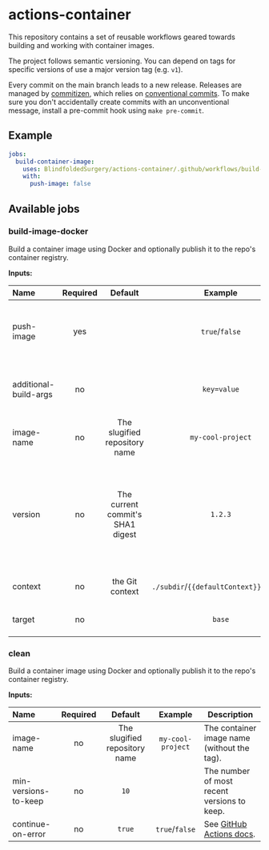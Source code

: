 # actions-container

This repository contains a set of reusable workflows geared towards building and working with
container images.

The project follows semantic versioning. You can depend on tags for specific versions of use a
major version tag (e.g. `v1`).

Every commit on the main branch leads to a new release. Releases are managed by
[commitizen][commitizen], which relies on [conventional commits][ccommit]. To make sure you don't
accidentally create commits with an unconventional message, install a pre-commit hook using
`make pre-commit`.

[commitizen]: https://commitizen-tools.github.io/commitizen/

[ccommit]: https://www.conventionalcommits.org/en/v1.0.0/

## Example

```yaml
jobs:
  build-container-image:
    uses: BlindfoldedSurgery/actions-container/.github/workflows/build-image-docker.yml@v1
    with:
      push-image: false
```

## Available jobs

### build-image-docker

Build a container image using Docker and optionally publish it to the repo's container registry.

**Inputs:**

| Name                  | Required |             Default              |                Example                 | Description                                                                                                                      |
|:----------------------|:--------:|:--------------------------------:|:--------------------------------------:|----------------------------------------------------------------------------------------------------------------------------------|
| push-image            |   yes    |                                  |             `true`/`false`             | Whether to push the resulting container image to the registry.                                                                   |
| additional-build-args |    no    |                                  |              `key=value`               | Build args that are passed in addition to APP_VERSION                                                                            |
| image-name            |    no    |  The slugified repository name   |           `my-cool-project`            | The container image name (without the tag).                                                                                      |
| version               |    no    | The current commit's SHA1 digest |                `1.2.3`                 | The app version. This is used as the container image tag, and is passed an `APP_VERSION` build-arg to the container image build. |
| context               |    no    |         the Git context          | `./subdir`/`{{defaultContext}}:subdir` | See [docker/build-push-action][context].                                                                                         |
| target                |    no    |                                  |                 `base`                 | The image stage target to build.                                                                                                 |

### clean

Build a container image using Docker and optionally publish it to the repo's container registry.

**Inputs:**

| Name                 | Required |            Default            |      Example      | Description                                   |
|:---------------------|:--------:|:-----------------------------:|:-----------------:|-----------------------------------------------|
| image-name           |    no    | The slugified repository name | `my-cool-project` | The container image name (without the tag).   |
| min-versions-to-keep |    no    |             `10`              |                   | The number of most recent versions to keep.   |
| continue-on-error    |    no    |            `true`             |  `true`/`false`   | See [GitHub Actions docs][continue-on-error]. |

[context]: https://github.com/docker/build-push-action#git-context

[continue-on-error]: https://docs.github.com/en/actions/using-workflows/workflow-syntax-for-github-actions#jobsjob_idcontinue-on-error
